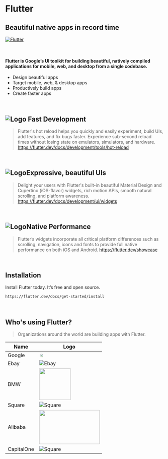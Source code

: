 # Flutter
## Beautiful native apps in record time

[![Flutter](https://flutter.dev//assets/flutter-lockup-1caf6476beed76adec3c477586da54de6b552b2f42108ec5bc68dc63bae2df75.png)](https://flutter.dev/)

&emsp;
&emsp;
#### Flutter is Google’s UI toolkit for building beautiful, natively compiled applications for mobile, web, and desktop from a single codebase.
- Design beautiful apps
- Target mobile, web, & desktop apps
- Productively build apps
- Create faster apps

&emsp;
&emsp;
&emsp;
&emsp;
## ![Logo](https://flutter.dev/assets/homepage/icon-development-02b120c5632de8bcfebaa9af8d93938c403217b5be8d40d596af576c4ed85aa6.svg) Fast Development

> Flutter's hot reload helps you quickly and easily experiment, build UIs, add features, and fix bugs faster. Experience sub-second reload times without losing state on emulators, simulators, and hardware.
> https://flutter.dev/docs/development/tools/hot-reload

&emsp;
&emsp;
&emsp;
&emsp;
##  ![Logo](https://flutter.dev/assets/homepage/icon-ui-5917d09ef0d8f9538615b4281870960b865bba4c8b6926b5adaef91433af0b07.svg)Expressive, beautiful UIs

> Delight your users with Flutter's built-in beautiful Material Design and Cupertino (iOS-flavor) widgets, rich motion APIs, smooth natural scrolling, and platform awareness.
> https://flutter.dev/docs/development/ui/widgets

&emsp;
&emsp;
&emsp;
&emsp;
## ![Logo](https://flutter.dev/assets/homepage/icon-performance-680fb3687109ba7ea0c22627da3a9fa761944ae7b521468003b932aa9133ca5b.svg)Native Performance

> Flutter’s widgets incorporate all critical platform differences such as scrolling, navigation, icons and fonts to provide full native performance on both iOS and Android.
> https://flutter.dev/showcase

&emsp;
&emsp;
&emsp;
&emsp;
## Installation

Install Flutter today.
It’s free and open source.


```sh
https://flutter.dev/docs/get-started/install
```
&emsp;
&emsp;
&emsp;
&emsp;
## Who's using Flutter?
> Organizations around the world are building apps with Flutter.

| Name | Logo |
| ----------- | ----------- |
| Google | <img src="https://flutter.dev/assets/homepage/garden-logos-color/google-5c9ef2841dda5d0247e53d56a91a70a1b961a08f1d2f0898d14441c3bc943586.png" style="transform:scale(0.5)"/>  |
| Ebay | ![Ebay](https://flutter.dev/assets/homepage/garden-logos-color/ebay-f4a49fe64c5b6aedae0e8569f73e9162ae874c9d273464e5047cee3eb9388cff.png) |
| BMW | <img src="https://flutter.dev/assets/homepage/garden-logos-color/bmw-e4981c2b2e2232677ae21defd00772860216b16e5c1e3fd96feb000e4f661f0c.jpg" width = "100" height = "100"  /> |
| Square | ![Square](https://flutter.dev/assets/homepage/garden-logos-color/square-1ad0f8048aac312d74648ce0bdc3b1bfd35725d8aa03822d5142e0eeec0353e7.png) |
| Alibaba | <img src="https://flutter.dev/assets/homepage/garden-logos-color/alibaba-97b7139685585cb9201f2b7b52bbef9f5b5df33349dd374738fad86a99a2ef01.png" width = "192" height = "108"  /> |
| CapitalOne | ![Square](https://flutter.dev/assets/homepage/garden-logos-color/capital-one-30b02ad6d4e45ddfc4401498f12e40d8575c06eb2a0109d62cd4ab55386af0d3.png) |


